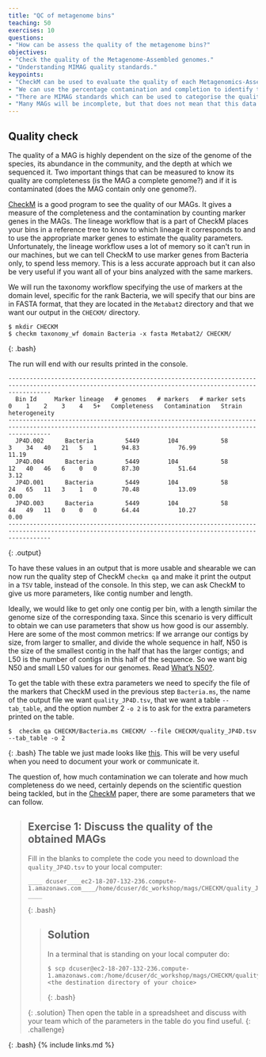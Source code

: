 ```yaml
---
title: "QC of metagenome bins"
teaching: 50
exercises: 10
questions:
- "How can be assess the quality of the metagenome bins?"
objectives:
- "Check the quality of the Metagenome-Assembled genomes."
- "Understanding MIMAG quality standards."  
keypoints:
- "CheckM can be used to evaluate the quality of each Metagenomics-Assembled Genome."
- "We can use the percentage contamination and completion to identify the quality of these bins."
- "There are MIMAG standards which can be used to categorise the quality of a MAG."
- "Many MAGs will be incomplete, but that does not mean that this data is not still useful for downstream analysis."
---
```


## Quality check

The quality of a MAG is highly dependent on the size of the genome of the species, its abundance
in the community, and the depth at which we sequenced it.
Two important things that can be measured to know its quality are completeness (is the MAG a complete genome?)
and if it is contaminated (does the MAG contain only one genome?).

[CheckM](https://github.com/Ecogenomics/CheckM) is a good program to see the quality of our MAGs.
It gives a measure of the completeness and the contamination by counting marker genes in the MAGs.
The lineage workflow that is a part of CheckM places your bins in a reference tree to know to which lineage it corresponds to and to use the appropriate marker genes to estimate the quality parameters. Unfortunately, the lineage workflow uses a lot of memory so it can't run in our machines, but we can tell CheckM to use marker genes from Bacteria only, to spend less memory.
This is a less accurate approach but it can also be very useful if you want all of your bins analyzed with the same markers.

We will run the taxonomy workflow specifying the use of markers at the domain level, specific for the rank Bacteria,
we will specify that our bins are in FASTA format, that they are located in the `Metabat2` directory
and that we want our output in the `CHECKM/` directory.
~~~
$ mkdir CHECKM
$ checkm taxonomy_wf domain Bacteria -x fasta Metabat2/ CHECKM/
~~~
{: .bash}

The run will end with our results printed in the console.
~~~
--------------------------------------------------------------------------------------------------------------------------------------------------------
  Bin Id     Marker lineage   # genomes   # markers   # marker sets   0    1    2    3    4   5+   Completeness   Contamination   Strain heterogeneity  
--------------------------------------------------------------------------------------------------------------------------------------------------------
  JP4D.002      Bacteria         5449        104            58        3    34   40   21   5   1       94.83           76.99              11.19          
  JP4D.004      Bacteria         5449        104            58        12   40   46   6    0   0       87.30           51.64               3.12          
  JP4D.001      Bacteria         5449        104            58        24   65   11   3    1   0       70.48           13.09               0.00          
  JP4D.003      Bacteria         5449        104            58        44   49   11   0    0   0       64.44           10.27               0.00          
--------------------------------------------------------------------------------------------------------------------------------------------------------

~~~
{: .output}

To have these values in an output that is more usable and shearable we can now run the quality step of CheckM `checkm qa`
and make it print the output in a `TSV` table, instead of the console. In this step, we can ask CheckM to give us more parameters, like contig number and length.

Ideally, we would like to get only one contig per bin, with a length similar the genome size of the corresponding taxa. Since this scenario is very difficult to obtain we can use parameters that show us how good is our assembly. Here are some of the most common metrics:
If we arrange our contigs by size, from larger to smaller, and divide the whole sequence in half, N50 is the size of the smallest contig in the half that has the larger contigs; and L50 is the number of contigs in this half of the sequence. So we want big N50 and small L50 values for our genomes. Read [What’s N50?](https://www.molecularecologist.com/2017/03/29/whats-n50/).

To get the table with these extra parameters we need to specify the file of the markers that CheckM used in the previous step `Bacteria.ms`, the name of the output file we want `quality_JP4D.tsv`, that we want a table `--tab_table`, and the option number 2 `-o 2` is to ask for the extra parameters printed on the table.
~~~
$  checkm qa CHECKM/Bacteria.ms CHECKM/ --file CHECKM/quality_JP4D.tsv --tab_table -o 2
~~~
{: .bash}
The table we just made looks like [this](https://github.com/carpentries-incubator/metagenomics/blob/gh-pages/files/quality_JP4D.tsv).
This will be very useful when you need to document your work or communicate it.

The question of, how much contamination we can tolerate and how much completeness do we need, certainly depends on the scientific question being tackled, but in the [CheckM](https://genome.cshlp.org/content/25/7/1043) paper, there are some parameters that we can follow.


> ## Exercise 1: Discuss the quality of the obtained MAGs
>
> Fill in the blanks to complete the code you need to download the `quality_JP4D.tsv` to your local computer:
> ~~~
> ____ dcuser____ec2-18-207-132-236.compute-1.amazonaws.com____/home/dcuser/dc_workshop/mags/CHECKM/quality_JP4D.tsv ____
> ~~~
> {: .bash}
>
>> ## Solution
>>In a terminal that is standing on your local computer do:
>> ```
>>$ scp dcuser@ec2-18-207-132-236.compute-1.amazonaws.com:/home/dcuser/dc_workshop/mags/CHECKM/quality_JP4D.tsv <the destination directory of your choice>
>> ```
>>{: .bash}
>>
> {: .solution}
> Then open the table in a spreadsheet and discuss with your team which of the parameters in the table do you find useful.
{: .challenge}

{: .bash}
{% include links.md %}
